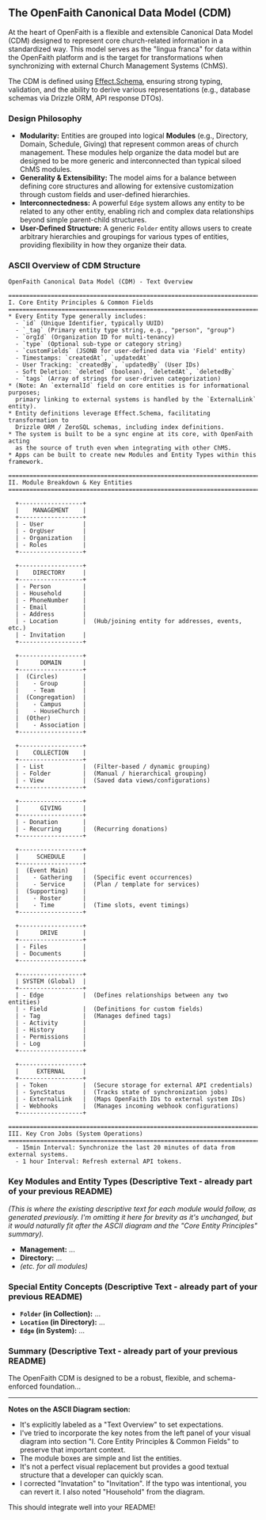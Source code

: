 ## The OpenFaith Canonical Data Model (CDM)

At the heart of OpenFaith is a flexible and extensible Canonical Data Model (CDM) designed to represent core church-related information in a standardized way. This model serves as the "lingua franca" for data within the OpenFaith platform and is the target for transformations when synchronizing with external Church Management Systems (ChMS).

The CDM is defined using [Effect.Schema](https://github.com/Effect-TS/schema), ensuring strong typing, validation, and the ability to derive various representations (e.g., database schemas via Drizzle ORM, API response DTOs).

### Design Philosophy

- **Modularity:** Entities are grouped into logical **Modules** (e.g., Directory, Domain, Schedule, Giving) that represent common areas of church management. These modules help organize the data model but are designed to be more generic and interconnected than typical siloed ChMS modules.
- **Generality & Extensibility:** The model aims for a balance between defining core structures and allowing for extensive customization through custom fields and user-defined hierarchies.
- **Interconnectedness:** A powerful `Edge` system allows any entity to be related to any other entity, enabling rich and complex data relationships beyond simple parent-child structures.
- **User-Defined Structure:** A generic `Folder` entity allows users to create arbitrary hierarchies and groupings for various types of entities, providing flexibility in how they organize their data.

### ASCII Overview of CDM Structure

```
OpenFaith Canonical Data Model (CDM) - Text Overview

===============================================================================
I. Core Entity Principles & Common Fields
===============================================================================
* Every Entity Type generally includes:
  - `id` (Unique Identifier, typically UUID)
  - `_tag` (Primary entity type string, e.g., "person", "group")
  - `orgId` (Organization ID for multi-tenancy)
  - `type` (Optional sub-type or category string)
  - `customFields` (JSONB for user-defined data via 'Field' entity)
  - Timestamps: `createdAt`, `updatedAt`
  - User Tracking: `createdBy`, `updatedBy` (User IDs)
  - Soft Deletion: `deleted` (boolean), `deletedAt`, `deletedBy`
  - `tags` (Array of strings for user-driven categorization)
* (Note: An `externalId` field on core entities is for informational purposes;
  primary linking to external systems is handled by the `ExternalLink` entity).
* Entity definitions leverage Effect.Schema, facilitating transformation to
  Drizzle ORM / ZeroSQL schemas, including index definitions.
* The system is built to be a sync engine at its core, with OpenFaith acting
  as the source of truth even when integrating with other ChMS.
* Apps can be built to create new Modules and Entity Types within this framework.

===============================================================================
II. Module Breakdown & Key Entities
===============================================================================

  +------------------+
  |    MANAGEMENT    |
  +------------------+
  | - User           |
  | - OrgUser        |
  | - Organization   |
  | - Roles          |
  +------------------+

  +------------------+
  |    DIRECTORY     |
  +------------------+
  | - Person         |
  | - Household      |
  | - PhoneNumber    |
  | - Email          |
  | - Address        |
  | - Location       |  (Hub/joining entity for addresses, events, etc.)
  | - Invitation     |
  +------------------+

  +------------------+
  |      DOMAIN      |
  +------------------+
  |  (Circles)       |
  |    - Group       |
  |    - Team        |
  |  (Congregation)  |
  |    - Campus      |
  |    - HouseChurch |
  |  (Other)         |
  |    - Association |
  +------------------+

  +------------------+
  |    COLLECTION    |
  +------------------+
  | - List           |  (Filter-based / dynamic grouping)
  | - Folder         |  (Manual / hierarchical grouping)
  | - View           |  (Saved data views/configurations)
  +------------------+

  +------------------+
  |      GIVING      |
  +------------------+
  | - Donation       |
  | - Recurring      |  (Recurring donations)
  +------------------+

  +------------------+
  |     SCHEDULE     |
  +------------------+
  |  (Event Main)    |
  |    - Gathering   |  (Specific event occurrences)
  |    - Service     |  (Plan / template for services)
  |  (Supporting)    |
  |    - Roster      |
  |    - Time        |  (Time slots, event timings)
  +------------------+

  +------------------+
  |      DRIVE       |
  +------------------+
  | - Files          |
  | - Documents      |
  +------------------+

  +------------------+
  | SYSTEM (Global)  |
  +------------------+
  | - Edge           |  (Defines relationships between any two entities)
  | - Field          |  (Definitions for custom fields)
  | - Tag            |  (Manages defined tags)
  | - Activity       |
  | - History        |
  | - Permissions    |
  | - Log            |
  +------------------+

  +------------------+
  |     EXTERNAL     |
  +------------------+
  | - Token          |  (Secure storage for external API credentials)
  | - SyncStatus     |  (Tracks state of synchronization jobs)
  | - ExternalLink   |  (Maps OpenFaith IDs to external system IDs)
  | - Webhooks       |  (Manages incoming webhook configurations)
  +------------------+

===============================================================================
III. Key Cron Jobs (System Operations)
===============================================================================
  - 15min Interval: Synchronize the last 20 minutes of data from external systems.
  - 1 hour Interval: Refresh external API tokens.
```

### Key Modules and Entity Types (Descriptive Text - already part of your previous README)

_(This is where the existing descriptive text for each module would follow, as generated previously. I'm omitting it here for brevity as it's unchanged, but it would naturally fit after the ASCII diagram and the "Core Entity Principles" summary)._

- **Management:** ...
- **Directory:** ...
- _(etc. for all modules)_

### Special Entity Concepts (Descriptive Text - already part of your previous README)

- **`Folder` (in Collection):** ...
- **`Location` (in Directory):** ...
- **`Edge` (in System):** ...

### Summary (Descriptive Text - already part of your previous README)

The OpenFaith CDM is designed to be a robust, flexible, and schema-enforced foundation...

---

**Notes on the ASCII Diagram section:**

- It's explicitly labeled as a "Text Overview" to set expectations.
- I've tried to incorporate the key notes from the left panel of your visual diagram into section "I. Core Entity Principles & Common Fields" to preserve that important context.
- The module boxes are simple and list the entities.
- It's not a perfect visual replacement but provides a good textual structure that a developer can quickly scan.
- I corrected "Invatation" to "Invitation". If the typo was intentional, you can revert it. I also noted "Household" from the diagram.

This should integrate well into your README!
